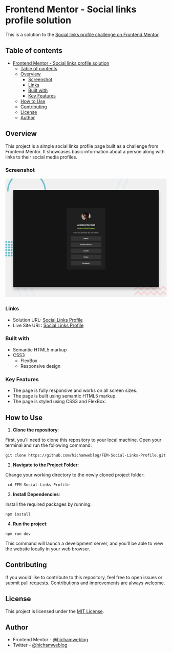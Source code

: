 # Frontend Mentor - Social links profile solution

This is a solution to the [Social links profile challenge on Frontend Mentor](https://www.frontendmentor.io/challenges/social-links-profile-UG32l9m6dQ).

## Table of contents

- [Frontend Mentor - Social links profile solution](#frontend-mentor---social-links-profile-solution)
  - [Table of contents](#table-of-contents)
  - [Overview](#overview)
    - [Screenshot](#screenshot)
    - [Links](#links)
    - [Built with](#built-with)
    - [Key Features](#key-features)
  - [How to Use](#how-to-use)
  - [Contributing](#contributing)
  - [License](#license)
  - [Author](#author)

## Overview

This project is a simple social links profile page built as a challenge from Frontend Mentor. It showcases basic information about a person along with links to their social media profiles.

### Screenshot

![](./assets/images/screenshot.png)

### Links

- Solution URL: [Social Links Profile](https://www.frontendmentor.io/solutions/responsive-social-links-profile-htmlcss-fWpdCXLrMy)
- Live Site URL: [Social Links Profile](https://dz-social-links-profile.netlify.app/)

### Built with

- Semantic HTML5 markup
- CSS3
  - FlexBox
  - Responsive design

### Key Features

- The page is fully responsive and works on all screen sizes.
- The page is built using semantic HTML5 markup.
- The page is styled using CSS3 and FlexBox.

## How to Use

1. **Clone the repository**:

First, you'll need to clone this repository to your local machine. Open your terminal and run the following command:

```git
git clone https://github.com/hichamweblog/FEM-Social-Links-Profile.git
```

2. **Navigate to the Project Folder**:

Change your working directory to the newly cloned project folder:

```git
 cd FEM-Social-Links-Profile
```

3. **Install Dependencies**:

Install the required packages by running:

```git
npm install
```

4. **Run the project**:

```git
npm run dev
```

This command will launch a development server, and you'll be able to view the website locally in your web browser.

## Contributing

If you would like to contribute to this repository, feel free to open issues or submit pull requests. Contributions and improvements are always welcome.

## License

This project is licensed under the [MIT License](./LICENSE).

## Author

- Frontend Mentor - [@hichamweblog](https://www.frontendmentor.io/profile/hichamweblog)
- Twitter - [@hichamweblog](https://www.twitter.com/hichamweblog)
